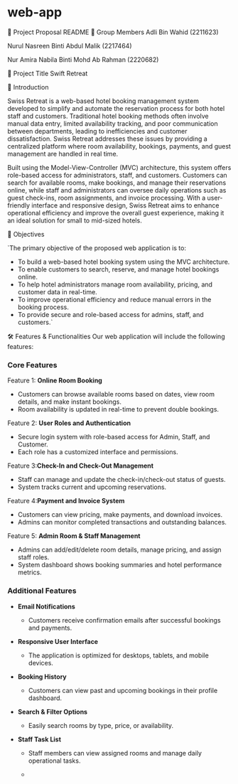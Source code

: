 # web-app
📘 Project Proposal README
👥 Group Members
Adli Bin Wahid (2211623)

Nurul Nasreen Binti Abdul Malik (2217464)

Nur Amira Nabila Binti Mohd Ab Rahman (2220682)


📌 Project Title
Swift Retreat

🧠 Introduction

Swiss Retreat is a web-based hotel booking management system developed to simplify and automate the reservation process for both hotel staff and customers. Traditional hotel booking methods often involve manual data entry, limited availability tracking, and poor communication between departments, leading to inefficiencies and customer dissatisfaction. Swiss Retreat addresses these issues by providing a centralized platform where room availability, bookings, payments, and guest management are handled in real time.


Built using the Model-View-Controller (MVC) architecture, this system offers role-based access for administrators, staff, and customers. Customers can search for available rooms, make bookings, and manage their reservations online, while staff and administrators can oversee daily operations such as guest check-ins, room assignments, and invoice processing. With a user-friendly interface and responsive design, Swiss Retreat aims to enhance operational efficiency and improve the overall guest experience, making it an ideal solution for small to mid-sized hotels.

🎯 Objectives

`The primary objective of the proposed web application is to:

- To build a web-based hotel booking system using the MVC architecture.
- To enable customers to search, reserve, and manage hotel bookings online.
- To help hotel administrators manage room availability, pricing, and customer data in real-time.
- To improve operational efficiency and reduce manual errors in the booking process.
- To provide secure and role-based access for admins, staff, and customers.`

🛠️ Features & Functionalities
Our web application will include the following features:

### Core Features

Feature 1: **Online Room Booking**
   - Customers can browse available rooms based on dates, view room details, and make instant bookings.
   - Room availability is updated in real-time to prevent double bookings.

Feature 2: **User Roles and Authentication**
   - Secure login system with role-based access for Admin, Staff, and Customer.
   - Each role has a customized interface and permissions.

Feature 3:**Check-In and Check-Out Management**
   - Staff can manage and update the check-in/check-out status of guests.
   - System tracks current and upcoming reservations.

Feature 4:**Payment and Invoice System**
   - Customers can view pricing, make payments, and download invoices.
   - Admins can monitor completed transactions and outstanding balances.

Feature 5: **Admin Room & Staff Management**
   - Admins can add/edit/delete room details, manage pricing, and assign staff roles.
   - System dashboard shows booking summaries and hotel performance metrics.

### Additional Features

- **Email Notifications**
  - Customers receive confirmation emails after successful bookings and payments.

- **Responsive User Interface**
  - The application is optimized for desktops, tablets, and mobile devices.

- **Booking History**
  - Customers can view past and upcoming bookings in their profile dashboard.

- **Search & Filter Options**
  - Easily search rooms by type, price, or availability.

- **Staff Task List**
  - Staff members can view assigned rooms and manage daily operational tasks.

   -


